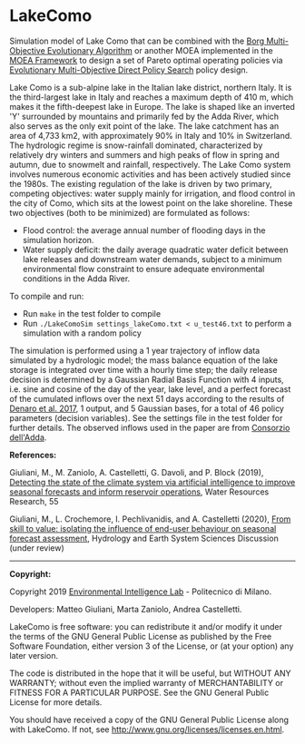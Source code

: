 # LakeComo
Simulation model of Lake Como that can be combined with the [Borg Multi-Objective Evolutionary Algorithm](http://borgmoea.org/) or another MOEA implemented in the [MOEA Framework](http://moeaframework.org/) to design a set of Pareto optimal operating policies via [Evolutionary Multi-Objective Direct Policy Search](https://ascelibrary.org/doi/abs/10.1061/(ASCE)WR.1943-5452.0000570) policy design. 

Lake Como is a sub-alpine lake in the Italian lake district, northern Italy. It is the third-largest lake in Italy and reaches a maximum depth of 410 m, which makes it the fifth-deepest lake in Europe. The lake is shaped like an inverted 'Y' surrounded by mountains and primarily fed by the Adda River, which also serves as the only exit point of the lake. The lake catchment has an area of 4,733 km2, with approximately 90% in Italy and 10% in Switzerland. The hydrologic regime is snow-rainfall dominated, characterized by relatively dry winters and summers and high peaks of flow in spring and autumn, due to snowmelt and rainfall, respectively.
The Lake Como system involves numerous economic activities and has been actively studied since the 1980s. The existing regulation of the lake is driven by two primary, competing objectives: water supply mainly for irrigation, and flood control in the city of Como, which sits at the lowest point on the lake shoreline. These two objectives (both to be minimized) are formulated as follows:
* Flood control: the average annual number of flooding days in the simulation horizon.
* Water supply deficit: the daily average quadratic water deficit between lake releases and downstream water demands, subject to a minimum environmental flow constraint to ensure adequate environmental conditions in the Adda River.

To compile and run:
* Run `make` in the test folder to compile
* Run `./LakeComoSim settings_lakeComo.txt < u_test46.txt` to perform a simulation with a random policy

The simulation is performed using a 1 year trajectory of inflow data simulated by a hydrologic model; the mass balance equation of the lake storage is integrated over time with a hourly time step; the daily release decision is determined by a Gaussian Radial Basis Function with 4 inputs, i.e. sine and cosine of the day of the year, lake level, and a perfect forecast of the cumulated inflows over the next 51 days according to the results of [Denaro et al. 2017](https://www.sciencedirect.com/science/article/pii/S0309170816304651), 1 output, and 5 Gaussian bases, for a total of 46 policy parameters (decision variables). See the settings file in the test folder for further details.
The observed inflows used in the paper are from [Consorzio dell'Adda](http://www.addaconsorzio.it/). 


**References:**

Giuliani, M., M. Zaniolo, A. Castelletti, G. Davoli, and P. Block (2019), [Detecting the state of the climate system via artificial intelligence to improve seasonal forecasts and inform reservoir operations](https://agupubs.onlinelibrary.wiley.com/doi/10.1029/2019WR025035), Water Resources Research, 55 

Giuliani, M., L. Crochemore, I. Pechlivanidis, and A. Castelletti (2020), [From skill to value: isolating the influence of end-user behaviour on seasonal forecast assessment](https://www.hydrol-earth-syst-sci-discuss.net/hess-2019-659/), Hydrology and Earth System Sciences Discussion (under review)

----
**Copyright:**
  
Copyright 2019 [Environmental Intelligence Lab](https://www.ei.deib.polimi.it/) - Politecnico di Milano.
  
Developers: Matteo Giuliani, Marta Zaniolo, Andrea Castelletti.
  
LakeComo is free software: you can redistribute it and/or modify it under the terms of the GNU General Public License as published by the Free Software Foundation, either version 3 of the License, or (at your option) any later version.
  
The code is distributed in the hope that it will be useful, but WITHOUT ANY WARRANTY; without even the implied warranty of MERCHANTABILITY or FITNESS FOR A PARTICULAR PURPOSE.  See the GNU General Public License for more details.
  
You should have received a copy of the GNU General Public License along with LakeComo.  If not, see <http://www.gnu.org/licenses/licenses.en.html>.
